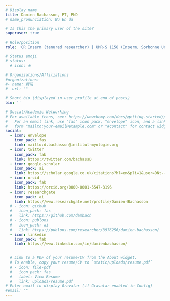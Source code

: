 ```yaml
---
# Display name
title: Damien Bachasson, PT, PhD
# name_pronunciation: Wu En da

# Is this the primary user of the site?
superuser: true

# Role/position
role: 'CR Inserm (tenured researcher) | UMR-S 1158 (Inserm, Sorbonne University)'

# Status emoji
# status:
  # icon: ☕️

# Organizations/Affiliations
#organizations:
#- name: 腾讯
#  url: ""

# Short bio (displayed in user profile at end of posts)
bio: ''

# Social/Academic Networking
# For available icons, see: https://wowchemy.com/docs/getting-started/page-builder/#icons
#   For an email link, use "fas" icon pack, "envelope" icon, and a link in the
#   form "mailto:your-email@example.com" or "#contact" for contact widget.
social:
  - icon: envelope
    icon_pack: fas
    link: mailto:d.bachasson@institut-myologie.org
  - icon: twitter
    icon_pack: fab
    link: https://twitter.com/bachassD
  - icon: google-scholar
    icon_pack: ai
    link: https://scholar.google.co.uk/citations?hl=en&pli=1&user=DNt--nsAAAAJ
  - icon: orcid
    icon_pack: fab
    link: https://orcid.org/0000-0001-5547-3196
  - icon: researchgate
    icon_pack: ai
    link: https://www.researchgate.net/profile/Damien-Bachasson
  # - icon: github
  #   icon_pack: fas
  #   link: https://github.com/dambach
  # - icon: publons
  #   icon_pack: ai
  #   link: https://publons.com/researcher/3976256/damien-bachasson/
  - icon: linkedin
    icon_pack: fab
    link: https://www.linkedin.com/in/damienbachasson/

  
  # Link to a PDF of your resume/CV from the About widget.
  # To enable, copy your resume/CV to `static/uploads/resume.pdf`
  # - icon: file-pdf
  #   icon_pack: fas
  #   label: View Resume
  #   link: uploads/resume.pdf
# Enter email to display Gravatar (if Gravatar enabled in Config)
#email: ""
---
```

